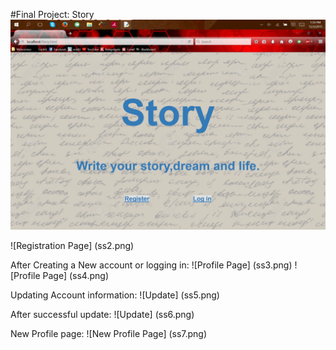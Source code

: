 #Final Project: Story
![Homepage](ss1.png)

![Registration Page] (ss2.png)

After Creating a New account or logging in:
![Profile Page] (ss3.png)
![Profile Page] (ss4.png)

Updating Account information:
![Update] (ss5.png)

After successful update:
![Update] (ss6.png)

New Profile page:
![New Profile Page] (ss7.png)